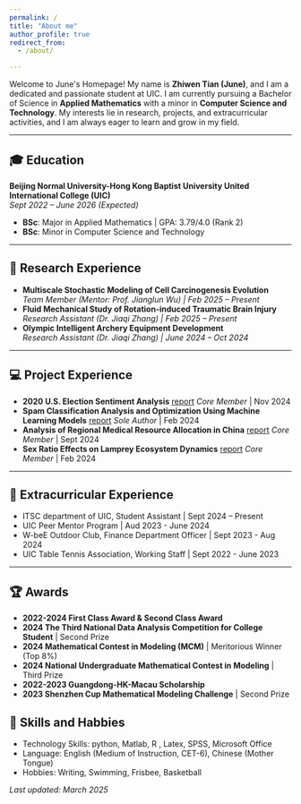 ```yaml
---
permalink: /
title: "About me"
author_profile: true
redirect_from: 
  - /about/

---
```

Welcome to June's Homepage! My name is **Zhiwen Tian (June)**, and I am a dedicated and passionate student at UIC. I am currently pursuing a Bachelor of Science in **Applied Mathematics** with a minor in **Computer Science and Technology**. My interests lie in research, projects, and extracurricular activities, and I am always eager to learn and grow in my field.

---

## 🎓 Education
**Beijing Normal University-Hong Kong Baptist University United International College (UIC)**  
*Sept 2022 – June 2026 (Expected)*  
- **BSc**: Major in Applied Mathematics | GPA: 3.79/4.0 (Rank 2)  
- **BSc**: Minor in Computer Science and Technology  

---

## 📖 Research Experience
- **Multiscale Stochastic Modeling of Cell Carcinogenesis Evolution**  
  *Team Member (Mentor: Prof. Jianglun Wu) | Feb 2025 – Present*  
- **Fluid Mechanical Study of Rotation-induced Traumatic Brain Injury**  
  *Research Assistant (Dr. Jiaqi Zhang) | Feb 2025 – Present*  
- **Olympic Intelligent Archery Equipment Development**  
  *Research Assistant (Dr. Jiaqi Zhang) | June 2024 – Oct 2024*  

---

## 💻 Project Experience
- **2020 U.S. Election Sentiment Analysis**  [report](../files/project1.pdf)
  *Core Member* | Nov 2024
- **Spam Classification Analysis and Optimization Using Machine Learning
Models**  [report](../files/report.pdf)
  *Sole Author* | Feb 2024  
- **Analysis of Regional Medical Resource Allocation in China**  [report](../files/project2.pdf)
  *Core Member* | Sept 2024  
- **Sex Ratio Effects on Lamprey Ecosystem Dynamics**  [report](../files/project3.pdf)
  *Core Member* | Feb 2024  

---

## 💼 Extracurricular Experience
* ITSC department of UIC, Student Assistant | Sept 2024 – Present
* UIC Peer Mentor Program | Aud 2023 - June 2024
* W-beE Outdoor Club, Finance Department Officer  | Sept 2023 - Aug 2024
* UIC Table Tennis Association, Working Staff  | Sept 2022 - June 2023

---

## 🏆 Awards
* **2022-2024 First Class Award & Second Class Award**
* **2024 The Third National Data Analysis Competition for College Student** | Second Prize
* **2024 Mathematical Contest in Modeling (MCM)** | Meritorious Winner (Top 8%)
* **2024 National Undergraduate Mathematical Contest in Modeling** | Third Prize
* **2022-2023 Guangdong-HK-Macau Scholarship**
* **2023 Shenzhen Cup Mathematical Modeling Challenge** | Second Prize

## 💐 Skills and Habbies
* Technology Skills: python, Matlab, R , Latex, SPSS, Microsoft Office
* Language: English (Medium of Instruction, CET-6), Chinese (Mother Tongue)
* Hobbies: Writing, Swimming, Frisbee, Basketball

*Last updated: March 2025*  

